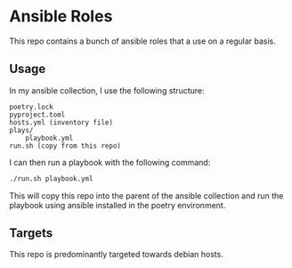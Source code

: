 # Ansible Roles

This repo contains a bunch of ansible roles that a use on a regular basis.

## Usage

In my ansible collection, I use the following structure:

```
poetry.lock
pyproject.toml
hosts.yml (inventory file)
plays/
    playbook.yml
run.sh (copy from this repo)
```

I can then run a playbook with the following command:

```bash
./run.sh playbook.yml
```

This will copy this repo into the parent of the ansible collection and run the playbook using ansible installed in the poetry environment.

## Targets

This repo is predominantly targeted towards debian hosts.
